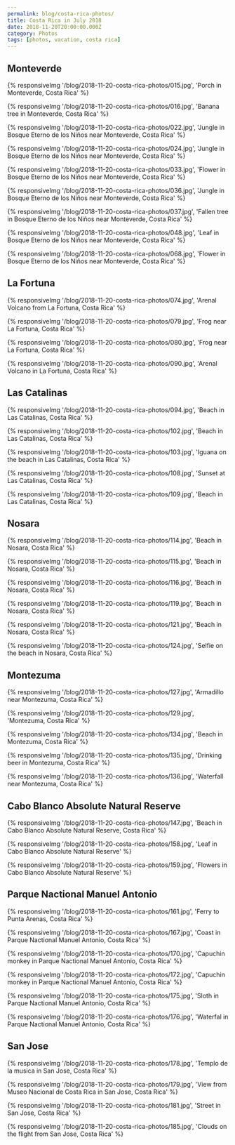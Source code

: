 ```yaml
---
permalink: blog/costa-rica-photos/
title: Costa Rica in July 2018
date: 2018-11-20T20:00:00.000Z
category: Photos
tags: [photos, vacation, costa rica]
---
```


## Monteverde

{% responsiveImg '/blog/2018-11-20-costa-rica-photos/015.jpg', 'Porch in Monteverde, Costa Rica' %}

{% responsiveImg '/blog/2018-11-20-costa-rica-photos/016.jpg', 'Banana tree in Monteverde, Costa Rica' %}

{% responsiveImg '/blog/2018-11-20-costa-rica-photos/022.jpg', 'Jungle in Bosque Eterno de los Niños near Monteverde, Costa Rica' %}

{% responsiveImg '/blog/2018-11-20-costa-rica-photos/024.jpg', 'Jungle in Bosque Eterno de los Niños near Monteverde, Costa Rica' %}

{% responsiveImg '/blog/2018-11-20-costa-rica-photos/033.jpg', 'Flower in Bosque Eterno de los Niños near Monteverde, Costa Rica' %}

{% responsiveImg '/blog/2018-11-20-costa-rica-photos/036.jpg', 'Jungle in Bosque Eterno de los Niños near Monteverde, Costa Rica' %}

{% responsiveImg '/blog/2018-11-20-costa-rica-photos/037.jpg', 'Fallen tree in Bosque Eterno de los Niños near Monteverde, Costa Rica' %}

{% responsiveImg '/blog/2018-11-20-costa-rica-photos/048.jpg', 'Leaf in Bosque Eterno de los Niños near Monteverde, Costa Rica' %}

{% responsiveImg '/blog/2018-11-20-costa-rica-photos/068.jpg', 'Flower in Bosque Eterno de los Niños near Monteverde, Costa Rica' %}

## La Fortuna

{% responsiveImg '/blog/2018-11-20-costa-rica-photos/074.jpg', 'Arenal Volcano from La Fortuna, Costa Rica' %}

{% responsiveImg '/blog/2018-11-20-costa-rica-photos/079.jpg', 'Frog near La Fortuna, Costa Rica' %}

{% responsiveImg '/blog/2018-11-20-costa-rica-photos/080.jpg', 'Frog near La Fortuna, Costa Rica' %}

{% responsiveImg '/blog/2018-11-20-costa-rica-photos/090.jpg', 'Arenal Volcano in La Fortuna, Costa Rica' %}

## Las Catalinas

{% responsiveImg '/blog/2018-11-20-costa-rica-photos/094.jpg', 'Beach in Las Catalinas, Costa Rica' %}

{% responsiveImg '/blog/2018-11-20-costa-rica-photos/102.jpg', 'Beach in Las Catalinas, Costa Rica' %}

{% responsiveImg '/blog/2018-11-20-costa-rica-photos/103.jpg', 'Iguana on the beach in Las Catalinas, Costa Rica' %}

{% responsiveImg '/blog/2018-11-20-costa-rica-photos/108.jpg', 'Sunset at Las Catalinas, Costa Rica' %}

{% responsiveImg '/blog/2018-11-20-costa-rica-photos/109.jpg', 'Beach in Las Catalinas, Costa Rica' %}

## Nosara

{% responsiveImg '/blog/2018-11-20-costa-rica-photos/114.jpg', 'Beach in Nosara, Costa Rica' %}

{% responsiveImg '/blog/2018-11-20-costa-rica-photos/115.jpg', 'Beach in Nosara, Costa Rica' %}

{% responsiveImg '/blog/2018-11-20-costa-rica-photos/116.jpg', 'Beach in Nosara, Costa Rica' %}

{% responsiveImg '/blog/2018-11-20-costa-rica-photos/119.jpg', 'Beach in Nosara, Costa Rica' %}

{% responsiveImg '/blog/2018-11-20-costa-rica-photos/121.jpg', 'Beach in Nosara, Costa Rica' %}

{% responsiveImg '/blog/2018-11-20-costa-rica-photos/124.jpg', 'Selfie on the beach in Nosara, Costa Rica' %}

## Montezuma

{% responsiveImg '/blog/2018-11-20-costa-rica-photos/127.jpg', 'Armadillo near Montezuma, Costa Rica' %}

{% responsiveImg '/blog/2018-11-20-costa-rica-photos/129.jpg', 'Montezuma, Costa Rica' %}

{% responsiveImg '/blog/2018-11-20-costa-rica-photos/134.jpg', 'Beach in Montezuma, Costa Rica' %}

{% responsiveImg '/blog/2018-11-20-costa-rica-photos/135.jpg', 'Drinking beer in Montezuma, Costa Rica' %}

{% responsiveImg '/blog/2018-11-20-costa-rica-photos/136.jpg', 'Waterfall near Montezuma, Costa Rica' %}

## Cabo Blanco Absolute Natural Reserve

{% responsiveImg '/blog/2018-11-20-costa-rica-photos/147.jpg', 'Beach in Cabo Blanco Absolute Natural Reserve, Costa Rica' %}

{% responsiveImg '/blog/2018-11-20-costa-rica-photos/158.jpg', 'Leaf in Cabo Blanco Absolute Natural Reserve' %}

{% responsiveImg '/blog/2018-11-20-costa-rica-photos/159.jpg', 'Flowers in Cabo Blanco Absolute Natural Reserve' %}

## Parque Nactional Manuel Antonio

{% responsiveImg '/blog/2018-11-20-costa-rica-photos/161.jpg', 'Ferry to Punta Arenas, Costa Rica' %}

{% responsiveImg '/blog/2018-11-20-costa-rica-photos/167.jpg', 'Coast in Parque Nactional Manuel Antonio, Costa Rica' %}

{% responsiveImg '/blog/2018-11-20-costa-rica-photos/170.jpg', 'Capuchin monkey in Parque Nactional Manuel Antonio, Costa Rica' %}

{% responsiveImg '/blog/2018-11-20-costa-rica-photos/172.jpg', 'Capuchin monkey in Parque Nactional Manuel Antonio, Costa Rica' %}

{% responsiveImg '/blog/2018-11-20-costa-rica-photos/175.jpg', 'Sloth in Parque Nactional Manuel Antonio, Costa Rica' %}

{% responsiveImg '/blog/2018-11-20-costa-rica-photos/176.jpg', 'Waterfal in Parque Nactional Manuel Antonio, Costa Rica' %}

## San Jose

{% responsiveImg '/blog/2018-11-20-costa-rica-photos/178.jpg', 'Templo de la musica in San Jose, Costa Rica' %}

{% responsiveImg '/blog/2018-11-20-costa-rica-photos/179.jpg', 'View from Museo Nacional de Costa Rica in San Jose, Costa Rica' %}

{% responsiveImg '/blog/2018-11-20-costa-rica-photos/181.jpg', 'Street in San Jose, Costa Rica' %}

{% responsiveImg '/blog/2018-11-20-costa-rica-photos/185.jpg', 'Clouds on the flight from San Jose, Costa Rica' %}
